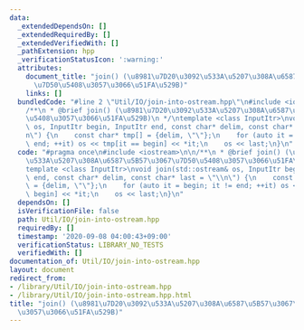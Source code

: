 ```yaml
---
data:
  _extendedDependsOn: []
  _extendedRequiredBy: []
  _extendedVerifiedWith: []
  _pathExtension: hpp
  _verificationStatusIcon: ':warning:'
  attributes:
    document_title: "join() (\u8981\u7D20\u3092\u533A\u5207\u308A\u6587\u5B57\u3067\
      \u7D50\u5408\u3057\u3066\u51FA\u529B)"
    links: []
  bundledCode: "#line 2 \"Util/IO/join-into-ostream.hpp\"\n#include <iostream>\n\n\
    /**\n * @brief join() (\u8981\u7D20\u3092\u533A\u5207\u308A\u6587\u5B57\u3067\u7D50\
    \u5408\u3057\u3066\u51FA\u529B)\n */\ntemplate <class InputItr>\nvoid join(std::ostream&\
    \ os, InputItr begin, InputItr end, const char* delim, const char* last = \"\\\
    n\") {\n    const char* tmp[] = {delim, \"\"};\n    for (auto it = begin; it !=\
    \ end; ++it) os << tmp[it == begin] << *it;\n    os << last;\n}\n"
  code: "#pragma once\n#include <iostream>\n\n/**\n * @brief join() (\u8981\u7D20\u3092\
    \u533A\u5207\u308A\u6587\u5B57\u3067\u7D50\u5408\u3057\u3066\u51FA\u529B)\n */\n\
    template <class InputItr>\nvoid join(std::ostream& os, InputItr begin, InputItr\
    \ end, const char* delim, const char* last = \"\\n\") {\n    const char* tmp[]\
    \ = {delim, \"\"};\n    for (auto it = begin; it != end; ++it) os << tmp[it ==\
    \ begin] << *it;\n    os << last;\n}\n"
  dependsOn: []
  isVerificationFile: false
  path: Util/IO/join-into-ostream.hpp
  requiredBy: []
  timestamp: '2020-09-08 04:00:43+09:00'
  verificationStatus: LIBRARY_NO_TESTS
  verifiedWith: []
documentation_of: Util/IO/join-into-ostream.hpp
layout: document
redirect_from:
- /library/Util/IO/join-into-ostream.hpp
- /library/Util/IO/join-into-ostream.hpp.html
title: "join() (\u8981\u7D20\u3092\u533A\u5207\u308A\u6587\u5B57\u3067\u7D50\u5408\
  \u3057\u3066\u51FA\u529B)"
---
```

